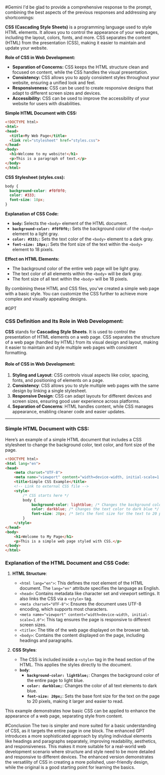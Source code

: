 #Gemini
I'd be glad to provide a comprehensive response to the prompt, combining the best aspects of the previous responses and addressing any shortcomings:

**CSS (Cascading Style Sheets)** is a programming language used to style HTML elements. It allows you to control the appearance of your web pages, including the layout, colors, fonts, and more. CSS separates the content (HTML) from the presentation (CSS), making it easier to maintain and update your website.

**Role of CSS in Web Development:**

- **Separation of Concerns:** CSS keeps the HTML structure clean and focused on content, while the CSS handles the visual presentation.
- **Consistency:** CSS allows you to apply consistent styles throughout your website, ensuring a unified look and feel.
- **Responsiveness:** CSS can be used to create responsive designs that adapt to different screen sizes and devices.
- **Accessibility:** CSS can be used to improve the accessibility of your website for users with disabilities.

**Simple HTML Document with CSS:**

```html
<!DOCTYPE html>
<html>
<head>
  <title>My Web Page</title>
  <link rel="stylesheet" href="styles.css">
</head>
<body>
  <h1>Welcome to my website!</h1>
  <p>This is a paragraph of text.</p>
</body>
</html>
```

**CSS Stylesheet (styles.css):**

```css
body {
  background-color: #f0f0f0;
  color: #333;
  font-size: 18px;
}
```

**Explanation of CSS Code:**

- **`body`:** Selects the `<body>` element of the HTML document.
- **`background-color: #f0f0f0;`:** Sets the background color of the `<body>` element to a light gray.
- **`color: #333;`:** Sets the text color of the `<body>` element to a dark gray.
- **`font-size: 18px;`:** Sets the font size of the text within the `<body>` element to 18 pixels.

**Effect on HTML Elements:**

- The background color of the entire web page will be light gray.
- The text color of all elements within the `<body>` will be dark gray.
- The font size of all text within the `<body>` will be 18 pixels.

By combining these HTML and CSS files, you've created a simple web page with a basic style. You can customize the CSS further to achieve more complex and visually appealing designs.



#GPT
### CSS Definition and Its Role in Web Development:

**CSS** stands for **Cascading Style Sheets**. It is used to control the presentation of HTML elements on a web page. CSS separates the structure of a web page (handled by HTML) from its visual design and layout, making it easier to maintain and style multiple web pages with consistent formatting.

#### Role of CSS in Web Development:
1. **Styling and Layout**: CSS controls visual aspects like color, spacing, fonts, and positioning of elements on a page.
2. **Consistency**: CSS allows you to style multiple web pages with the same design by linking a single stylesheet.
3. **Responsive Design**: CSS can adapt layouts for different devices and screen sizes, ensuring good user experience across platforms.
4. **Separation of Concerns**: HTML handles content, while CSS manages appearance, enabling cleaner code and easier updates.

---

### Simple HTML Document with CSS:

Here’s an example of a simple HTML document that includes a CSS stylesheet to change the background color, text color, and font size of the page.

```html
<!DOCTYPE html>
<html lang="en">
<head>
    <meta charset="UTF-8">
    <meta name="viewport" content="width=device-width, initial-scale=1.0">
    <title>Simple CSS Example</title>
    <!-- Link to external CSS file -->
    <style>
        /* CSS starts here */
        body {
            background-color: lightblue; /* Changes the background color to light blue */
            color: darkblue; /* Changes the text color to dark blue */
            font-size: 20px; /* Sets the font size for the text to 20 pixels */
        }
    </style>
</head>
<body>
    <h1>Welcome to My Page</h1>
    <p>This is a simple web page styled with CSS.</p>
</body>
</html>
```

### Explanation of the HTML Document and CSS Code:

1. **HTML Structure**:
    - `<html lang="en">`: This defines the root element of the HTML document. The `lang="en"` attribute specifies the language as English.
    - `<head>`: Contains metadata like character set and viewport settings. It also links the CSS via a `<style>` tag.
    - `<meta charset="UTF-8">`: Ensures the document uses UTF-8 encoding, which supports most characters.
    - `<meta name="viewport" content="width=device-width, initial-scale=1.0">`: This tag ensures the page is responsive to different screen sizes.
    - `<title>`: The title of the web page displayed on the browser tab.
    - `<body>`: Contains the content displayed on the page, including headings and paragraphs.

2. **CSS Styles**:
    - The CSS is included inside a `<style>` tag in the head section of the HTML. This applies the styles directly to the document.
    - **`body`**:
        - **`background-color: lightblue;`**: Changes the background color of the entire page to light blue.
        - **`color: darkblue;`**: Changes the color of all text elements to dark blue.
        - **`font-size: 20px;`**: Sets the base font size for the text on the page to 20 pixels, making it larger and easier to read.

This example demonstrates how basic CSS can be applied to enhance the appearance of a web page, separating style from content.



#Conclusion
The two is simpler and more suited for a basic understanding of CSS, as it targets the entire page in one block.
The enhanced GPT introduces a more sophisticated approach by styling individual elements like headings and paragraphs separately, improving readability, aesthetics, and responsiveness. This makes it more suitable for a real-world web development scenario where structure and style need to be more detailed and responsive to different devices.
The enhanced version demonstrates the versatility of CSS in creating a more polished, user-friendly design, while the original is a good starting point for learning the basics.